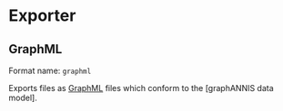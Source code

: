# Exporter

## GraphML

Format name: `graphml`

Exports files as [GraphML](http://graphml.graphdrawing.org/) files which conform to the [graphANNIS data model].
